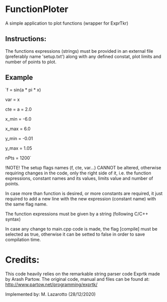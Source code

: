 # FunctionPloter
A simple application to plot functions (wrapper for ExprTkr)

## Instructions:
The functions expressions (strings) must be provided in an external file (preferably name 'setup.txt') along with any defined constat, plot limits and 
number of points to plot.

## Example
`f = sin(a * pi * x)

 var = x
 
 cte = a = 2.0
 
 x_min = -6.0
 
 x_max =  6.0
 
 y_min = -0.01
 
 y_max = 1.05
 
 nPts = 1200`

!NOTE! The setup flags names (f, cte, var...) CANNOT be altered, otherwise requiring changes in the code, only the right side of it, i.e. the function 
expressions, constant names and its values, limits value and number of points.

In case more than function is desired, or more constants are required, it just required to add a new line with the new expression (constant name) with 
the same flag name.

The function expressions must be given by a string (following C/C++ syntax)

In case any change to main.cpp code is made, the flag [compile] must be selected as true, otherwise it can be setted to false in order to save compilation
time.

# Credits:
This code heavily relies on the remarkable string parser code Exprtk made by Arash Partow. The original code, manual and files can be found at:
http://www.partow.net/programming/exprtk/

Implemented by: M. Lazarotto (28/12/2020)
